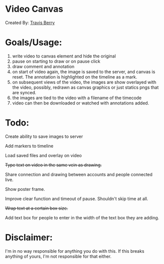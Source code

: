 Video Canvas
========
Created By: [Travis Berry][1]

Goals/Usage: 
===============
1. write video to canvas element and hide the original
2. pause on starting to draw or on pause click
3. draw comment and annotation
4. on start of video again, the image is saved to the server, and canvas is reset. The annotation is highlighted on the timeline as a mark.
5. on subsequent views of the video, the images are show overlayed with the video, possibly, redrawn as canvas graphics or just statics pngs that are synced.
6. the images are tied to the video with a filename of the timecode
7. video can then be downloaded or watched with annotations added.

Todo:
======================== 

Create ability to save images to server

Add markers to timeline

Load saved files and overlay on video

<del>Type text on video in the same vein as drawing.</del>

Share connection and drawing between accounts and people connected live.

Show poster frame.

Improve clear function and timeout of pause. Shouldn't skip time at all.

<del>Wrap text at a certain box size.</del>

Add text box for people to enter in the width of the text box they are adding.

Disclaimer:
===========
I'm in no way responsible for anything you do with this. If this breaks anything of yours, I'm not responsible for that either.

  [1]: http://www.travisberry.com
